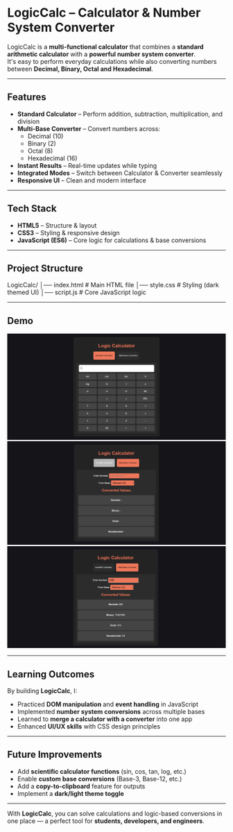 # LogicCalc – Calculator & Number System Converter  

LogicCalc is a **multi-functional calculator** that combines a **standard arithmetic calculator** with a **powerful number system converter**.  
It's easy to perform everyday calculations while also converting numbers between **Decimal, Binary, Octal and Hexadecimal**.  

---

## Features
- **Standard Calculator** – Perform addition, subtraction, multiplication, and division  
- **Multi-Base Converter** – Convert numbers across:  
  - Decimal (10)  
  - Binary (2)  
  - Octal (8)  
  - Hexadecimal (16)  
- **Instant Results** – Real-time updates while typing  
- **Integrated Modes** – Switch between Calculator & Converter seamlessly  
- **Responsive UI** – Clean and modern interface  

---

## Tech Stack
- **HTML5** – Structure & layout  
- **CSS3** – Styling & responsive design  
- **JavaScript (ES6)** – Core logic for calculations & base conversions  

---

## Project Structure
LogicCalc/
│── index.html # Main HTML file
│── style.css # Styling (dark themed UI)
│── script.js # Core JavaScript logic


---

## Demo
 ![scientific calculator image](https://github.com/J-Justin-Samuel/logic-calc/blob/bdc42a8ba3bd464e7c10b06199be4ff2fc34c1ad/scientific%20calculator.png)
 ![base convertor image](https://github.com/J-Justin-Samuel/logic-calc/blob/87923be312f496c9a3de6b67f27ca73bccae06f3/base%20convertor.png)
 ![base convertor image](https://github.com/J-Justin-Samuel/logic-calc/blob/36d67c54b61cac781f66888e2ec2d319ce2477e2/base%20convertor-2.png)

---

## Learning Outcomes
By building **LogicCalc**, I:  
- Practiced **DOM manipulation** and **event handling** in JavaScript  
- Implemented **number system conversions** across multiple bases  
- Learned to **merge a calculator with a converter** into one app  
- Enhanced **UI/UX skills** with CSS design principles  

---

## Future Improvements
- Add **scientific calculator functions** (sin, cos, tan, log, etc.)  
- Enable **custom base conversions** (Base-3, Base-12, etc.)  
- Add a **copy-to-clipboard** feature for outputs  
- Implement a **dark/light theme toggle**  

---

With **LogicCalc**, you can solve calculations and logic-based conversions in one place — a perfect tool for **students, developers, and engineers**.  
